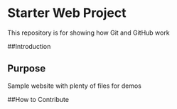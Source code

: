 # Starter Web Project

This repository is for showing how Git and GitHub work

##Introduction

## Purpose

Sample website with plenty of files for demos

##How to Contribute